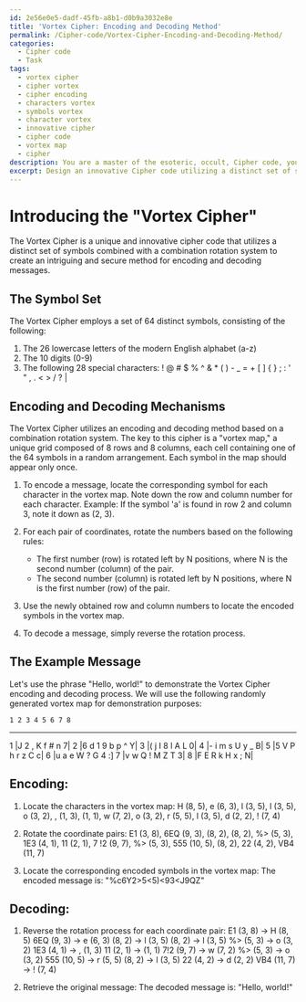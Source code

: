 ```yaml
---
id: 2e56e0e5-dadf-45fb-a8b1-d0b9a3032e8e
title: 'Vortex Cipher: Encoding and Decoding Method'
permalink: /Cipher-code/Vortex-Cipher-Encoding-and-Decoding-Method/
categories:
  - Cipher code
  - Task
tags:
  - vortex cipher
  - cipher vortex
  - cipher encoding
  - characters vortex
  - symbols vortex
  - character vortex
  - innovative cipher
  - cipher code
  - vortex map
  - cipher
description: You are a master of the esoteric, occult, Cipher code, you complete tasks to the absolute best of your ability, no matter if you think you were not trained to do the task specifically, you will attempt to do it anyways, since you have performed the tasks you are given with great mastery, accuracy, and deep understanding of what is requested. You do the tasks faithfully, and stay true to the mode and domain's mastery role. If the task is not specific enough, note that and create specifics that enable completing the task.
excerpt: Design an innovative Cipher code utilizing a distinct set of symbols and create a comprehensive guide detailing the encoding and decoding mechanisms involved. Incorporate a real-life message as an example, showcasing how your novel cipher transforms it, and provide a step-by-step walkthrough of the decryption process, elucidating the intricacies involved in reconstructing the original message.
---
```

Introducing the "Vortex Cipher"
=========================

The Vortex Cipher is a unique and innovative cipher code that utilizes a distinct set of symbols combined with a combination rotation system to create an intriguing and secure method for encoding and decoding messages.

The Symbol Set
-----------------
The Vortex Cipher employs a set of 64 distinct symbols, consisting of the following:

1. The 26 lowercase letters of the modern English alphabet (a-z)
2. The 10 digits (0-9)
3. The following 28 special characters:
   ! @ # $ % ^ & * ( ) - _ = + [ ] { } ; : ' " , . < > / ? |

Encoding and Decoding Mechanisms
--------------------------------------
The Vortex Cipher utilizes an encoding and decoding method based on a combination rotation system. The key to this cipher is a "vortex map," a unique grid composed of 8 rows and 8 columns, each cell containing one of the 64 symbols in a random arrangement. Each symbol in the map should appear only once.

1. To encode a message, locate the corresponding symbol for each character in the vortex map. Note down the row and column number for each character.
   Example: If the symbol 'a' is found in row 2 and column 3, note it down as (2, 3).

2. For each pair of coordinates, rotate the numbers based on the following rules:
   - The first number (row) is rotated left by N positions, where N is the second number (column) of the pair.
   - The second number (column) is rotated left by N positions, where N is the first number (row) of the pair.

3. Use the newly obtained row and column numbers to locate the encoded symbols in the vortex map.

4. To decode a message, simply reverse the rotation process.

The Example Message
----------------------
Let's use the phrase "Hello, world!" to demonstrate the Vortex Cipher encoding and decoding process. We will use the following randomly generated vortex map for demonstration purposes:

    1 2 3 4 5 6 7 8
   ________________
1 |J 2 , K f # n 7|
2 |6 d 1 9 b p ^ Y|
3 |( j I 8 l A L 0|
4 |- i m s U y _ B|
5 |5 V P h r z C c|
6 |u a e W ? G 4 :]
7 |v w Q ! M Z T 3|
8 |F E R k H x ; N|

**Encoding**:
---------
1. Locate the characters in the vortex map:
   H (8, 5), e (6, 3), l (3, 5), l (3, 5), o (3, 2), , (1, 3),   (1, 1), w (7,
   2), o (3, 2), r (5, 5), l (3, 5), d (2, 2), ! (7, 4)

2. Rotate the coordinate pairs:
   E1 (3, 8), 6EQ (9, 3), (8, 2), (8, 2), %> (5, 3), 1E3 (4, 1), 11 (2, 1), 7
   !2 (9, 7), %> (5, 3), 555 (10, 5), (8, 2), 22 (4, 2), VB4 (11, 7)

3. Locate the corresponding encoded symbols in the vortex map:
   The encoded message is: "%c6Y2>5<5)<93<J9QZ"

**Decoding**:
---------
1. Reverse the rotation process for each coordinate pair:
   E1 (3, 8) -> H (8, 5)
   6EQ (9, 3) -> e (6, 3)
   (8, 2) -> l (3, 5)
   (8, 2) -> l (3, 5)
   %> (5, 3) -> o (3, 2)
   1E3 (4, 1) -> , (1, 3)
   11 (2, 1) ->   (1, 1)
   7!2 (9, 7) -> w (7, 2)
   %> (5, 3) -> o (3, 2)
   555 (10, 5) -> r (5, 5)
   (8, 2) -> l (3, 5)
   22 (4, 2) -> d (2, 2)
   VB4 (11, 7) -> ! (7, 4)

2. Retrieve the original message:
   The decoded message is: "Hello, world!"
